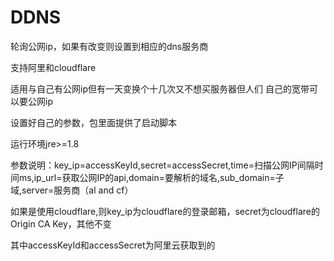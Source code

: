 <h1>DDNS</h1>

轮询公网ip，如果有改变则设置到相应的dns服务商

支持阿里和cloudflare

适用与自己有公网ip但有一天变换个十几次又不想买服务器但人们
自己的宽带可以要公网ip

设置好自己的参数，包里面提供了启动脚本

运行环境jre>=1.8

参数说明：key_ip=accessKeyId,secret=accessSecret,time=扫描公网IP间隔时间ms,ip_url=获取公网IP的api,domain=要解析的域名,sub_domain=子域,server=服务商（al  and  cf）

如果是使用cloudflare,则key_ip为cloudflare的登录邮箱，secret为cloudflare的Origin CA Key，其他不变

其中accessKeyId和accessSecret为阿里云获取到的
